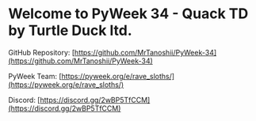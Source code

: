 # Welcome to PyWeek 34 - Quack TD by Turtle Duck ltd.

GitHub Repository: [https://github.com/MrTanoshii/PyWeek-34](https://github.com/MrTanoshii/PyWeek-34)

PyWeek Team: [https://pyweek.org/e/rave_sloths/](https://pyweek.org/e/rave_sloths/)

Discord: [https://discord.gg/2wBP5TfCCM](https://discord.gg/2wBP5TfCCM)
